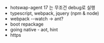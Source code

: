 - hotswap-agent 17 는 무조건 debug로 실행
- typescript, webpack, jquery (npm & node)
- webpack --watch -> ant? 
- boot repackage 
- going native - aot, hint
- https
